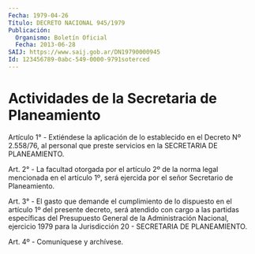 ```yaml
---
Fecha: 1979-04-26
Título: DECRETO NACIONAL 945/1979
Publicación:
  Organismo: Boletín Oficial
  Fecha: 2013-06-28
SAIJ: https://www.saij.gob.ar/DN19790000945
Id: 123456789-0abc-549-0000-9791soterced
---
```

# Actividades de la Secretaria de Planeamiento

<a id="1"></a>
Artículo 1° - Extiéndese la aplicación de lo establecido en el Decreto Nº 2.558/76, al personal que preste servicios en la SECRETARIA DE PLANEAMIENTO.

<a id="2"></a>
Art. 2° - La facultad otorgada por el artículo 2º de la norma legal mencionada en el artículo 1º, será ejercida por el señor Secretario de Planeamiento.

<a id="3"></a>
Art. 3° - El gasto que demande el cumplimiento de lo dispuesto en el artículo 1º del presente decreto, será atendido con cargo a las partidas específicas del Presupuesto General de la Administración Nacional, ejercicio 1979 para la Jurisdicción 20 - SECRETARIA DE PLANEAMIENTO.

<a id="4"></a>
Art. 4º - Comuníquese y archívese.